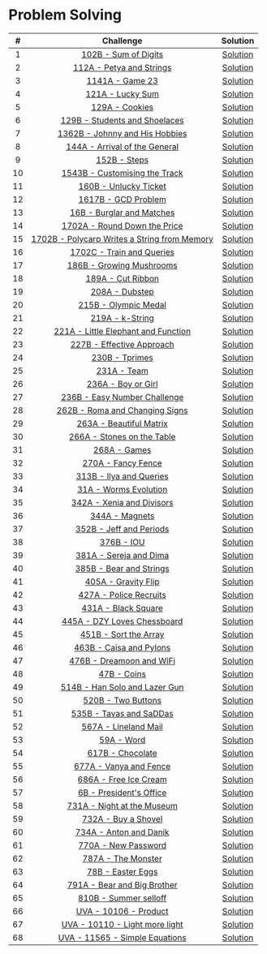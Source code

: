# Problem Solving

|#| Challenge     | Solution |
|:----:| :-------------: | :-----:|
|1| [102B - Sum of Digits](https://codeforces.com/problemset/problem/102/B)| [Solution](<102B - Sum of Digits/main.cpp>) |
|2| [112A - Petya and Strings](https://codeforces.com/problemset/problem/112/A)| [Solution](<112A - Petya and Strings/main.cpp>) |
|3| [1141A - Game 23](https://codeforces.com/problemset/problem/1141/A)| [Solution](<1141A - Game 23/main.cpp>) |
|4| [121A - Lucky Sum](https://codeforces.com/problemset/problem/121/A)| [Solution](<121A - Lucky Sum/main.cpp>) |
|5| [129A - Cookies](https://codeforces.com/problemset/problem/129/A)| [Solution](<129A - Cookies/main.cpp>) |
|6| [129B - Students and Shoelaces](https://codeforces.com/problemset/problem/129/B)| [Solution](<129B - Students and Shoelaces/main.cpp>) |
|7| [1362B - Johnny and His Hobbies](https://codeforces.com/problemset/problem/1362/B)| [Solution](<1362B - Johnny and His Hobbies/main.cpp>) |
|8| [144A - Arrival of the General](https://codeforces.com/problemset/problem/144/A)| [Solution](<144A - Arrival of the General/main.cpp>) |
|9| [152B - Steps](https://codeforces.com/problemset/problem/152/B)| [Solution](<152B - Steps/main.cpp>) |
|10| [1543B - Customising the Track](https://codeforces.com/problemset/problem/1543/B)| [Solution](<1543B - Customising the Track/main.cpp>) |
|11| [160B - Unlucky Ticket](https://codeforces.com/problemset/problem/160/B)| [Solution](<160B - Unlucky Ticket/main.cpp>) |
|12| [1617B - GCD Problem](https://codeforces.com/problemset/problem/1617/B)| [Solution](<1617B - GCD Problem/main.cpp>) |
|13| [16B - Burglar and Matches](https://codeforces.com/problemset/problem/16/B)| [Solution](<16B - Burglar and Matches/main.cpp>) |
|14| [1702A - Round Down the Price](https://codeforces.com/problemset/problem/1702/A)| [Solution](<1702A - Round Down the Price/main.cpp>) |
|15| [1702B - Polycarp Writes a String from Memory](https://codeforces.com/problemset/problem/1702/B)| [Solution](<1702B - Polycarp Writes a String from Memory/main.cpp>) |
|16| [1702C - Train and Queries](https://codeforces.com/problemset/problem/1702/C)| [Solution](<1702C - Train and Queries/main.cpp>) |
|17| [186B - Growing Mushrooms](https://codeforces.com/contest/186/problem/B)| [Solution](<186B - Growing Mushrooms/main.cpp>) |
|18| [189A - Cut Ribbon](https://codeforces.com/problemset/problem/189/A)| [Solution](<189A - Cut Ribbon/main.cpp>) |
|19| [208A - Dubstep](https://codeforces.com/problemset/problem/208/A)| [Solution](<208A - Dubstep/main.cpp>) |
|20| [215B - Olympic Medal](https://codeforces.com/contest/215/problem/B)| [Solution](<215B - Olympic Medal/main.cpp>) |
|21| [219A - k-String](https://codeforces.com/problemset/problem/219/A)| [Solution](<219A - k-String/main.cpp>) |
|22| [221A - Little Elephant and Function](https://codeforces.com/problemset/problem/221/A)| [Solution](<221A - Little Elephant and Function/main.cpp>) |
|23| [227B - Effective Approach](https://codeforces.com/problemset/problem/227/B)| [Solution](<227B - Effective Approach/main.cpp>) |
|24| [230B - Tprimes](https://codeforces.com/problemset/problem/230/B)| [Solution](<230B - Tprimes/main.cpp>) |
|25| [231A - Team](https://codeforces.com/problemset/problem/231/A)| [Solution](<231A - Team/main.cpp>) |
|26| [236A - Boy or Girl](https://codeforces.com/problemset/problem/236/A)| [Solution](<236A - Boy or Girl/main.cpp>) |
|27| [236B - Easy Number Challenge](https://codeforces.com/contest/236/problem/B)| [Solution](<236B - Easy Number Challenge/main.cpp>) |
|28| [262B - Roma and Changing Signs](https://codeforces.com/contest/262/problem/B)| [Solution](<262B - Roma and Changing Signs/main.cpp>) |
|29| [263A - Beautiful Matrix](https://codeforces.com/problemset/problem/263/A)| [Solution](<263A - Beautiful Matrix/main.cpp>) |
|30| [266A - Stones on the Table](https://codeforces.com/problemset/problem/266/A)| [Solution](<266A - Stones on the Table/main.cpp>) |
|31| [268A - Games](https://codeforces.com/problemset/problem/268/A)| [Solution](<268A - Games/main.cpp>) |
|32| [270A - Fancy Fence](https://codeforces.com/problemset/problem/270/A)| [Solution](<270A - Fancy Fence/main.cpp>) |
|33| [313B - Ilya and Queries](https://codeforces.com/problemset/problem/313/B)| [Solution](<313B - Ilya and Queries/main.cpp>) |
|34| [31A - Worms Evolution](https://codeforces.com/problemset/problem/31/A)| [Solution](<31A - Worms Evolution/main.cpp>) |
|35| [342A - Xenia and Divisors](https://codeforces.com/problemset/problem/342/A)| [Solution](<342A - Xenia and Divisors/main.cpp>) |
|36| [344A - Magnets](https://codeforces.com/problemset/problem/344/A)| [Solution](<344A - Magnets/main.cpp>) |
|37| [352B - Jeff and Periods](http://codeforces.com/contest/352/problem/B)| [Solution](<352B - Jeff and Periods/main.cpp>) |
|38| [376B - IOU](https://codeforces.com/contest/376/problem/B)| [Solution](<376B - IOU/main.cpp>) |
|39| [381A - Sereja and Dima](https://codeforces.com/problemset/problem/381/A)| [Solution](<381A - Sereja and Dima/main.cpp>) |
|40| [385B - Bear and Strings](http://codeforces.com/contest/385/problem/B)| [Solution](<385B - Bear and Strings/main.cpp>) |
|41| [405A - Gravity Flip](https://codeforces.com/problemset/problem/405/A)| [Solution](<405A - Gravity Flip/main.cpp>) |
|42| [427A - Police Recruits](https://codeforces.com/problemset/problem/427/A)| [Solution](<427A - Police Recruits/main.cpp>) |
|43| [431A - Black Square](https://codeforces.com/problemset/problem/431/A)| [Solution](<431A - Black Square/main.cpp>) |
|44| [445A - DZY Loves Chessboard](https://codeforces.com/problemset/problem/445/A)| [Solution](<445A - DZY Loves Chessboard/main.cpp>) |
|45| [451B - Sort the Array](https://codeforces.com/problemset/problem/451/B)| [Solution](<451B - Sort the Array/main.cpp>) |
|46| [463B - Caisa and Pylons](https://codeforces.com/problemset/problem/463/B)| [Solution](<463B - Caisa and Pylons/main.cpp>) |
|47| [476B - Dreamoon and WiFi](https://codeforces.com/contest/476/problem/B)| [Solution](<476B - Dreamoon and WiFi/main.cpp>) |
|48| [47B - Coins](https://codeforces.com/problemset/problem/47/B)| [Solution](<47B - Coins/main.cpp>) |
|49| [514B - Han Solo and Lazer Gun](https://codeforces.com/contest/514/problem/B)| [Solution](<514B - Han Solo and Lazer Gun/main.cpp>) |
|50| [520B - Two Buttons](https://codeforces.com/contest/520/problem/B)| [Solution](<520B - Two Buttons/main.cpp>) |
|51| [535B - Tavas and SaDDas](https://codeforces.com/problemset/problem/535/B)| [Solution](<535B - Tavas and SaDDas/main.cpp>) |
|52| [567A - Lineland Mail](https://codeforces.com/problemset/problem/567/A)| [Solution](<567A - Lineland Mail/main.cpp>) |
|53| [59A - Word](https://codeforces.com/problemset/problem/59/A)| [Solution](<59A - Word/main.cpp>) |
|54| [617B - Chocolate](https://codeforces.com/contest/617/problem/B)| [Solution](<617B - Chocolate/main.cpp>) |
|55| [677A - Vanya and Fence](https://codeforces.com/problemset/problem/677/A)| [Solution](<677A - Vanya and Fence/main.cpp>) |
|56| [686A - Free Ice Cream](https://codeforces.com/problemset/problem/686/A)| [Solution](<686A - Free Ice Cream/main.cpp>) |
|57| [6B - President's Office](https://codeforces.com/problemset/problem/6/B)| [Solution](<6B - President's Office/main.cpp>) |
|58| [731A - Night at the Museum](https://codeforces.com/problemset/problem/731/A)| [Solution](<731A - Night at the Museum/main.cpp>) |
|59| [732A - Buy a Shovel](https://codeforces.com/problemset/problem/732/A)| [Solution](<732A - Buy a Shovel/main.cpp>) |
|60| [734A - Anton and Danik](https://codeforces.com/problemset/problem/734/A)| [Solution](<734A - Anton and Danik/main.cpp>) |
|61| [770A - New Password](https://codeforces.com/problemset/problem/770/A)| [Solution](<770A - New Password/main.cpp>) |
|62| [787A - The Monster](https://codeforces.com/problemset/problem/787/A)| [Solution](<787A - The Monster/main.cpp>) |
|63| [78B - Easter Eggs](https://codeforces.com/problemset/problem/78/B)| [Solution](<78B - Easter Eggs/main.cpp>) |
|64| [791A - Bear and Big Brother](https://codeforces.com/problemset/problem/791/A)| [Solution](<791A - Bear and Big Brother/main.cpp>) |
|65| [810B - Summer selloff](https://codeforces.com/problemset/problem/810/B)| [Solution](<810B - Summer selloff/main.cpp>) |
|66| [UVA - 10106 - Product](https://onlinejudge.org/index.php?option=onlinejudge&Itemid=8&page=show_problem&problem=1047)| [Solution](<UVA - 10106 - Product/main.cpp>) |
|67| [UVA - 10110 - Light more light](https://onlinejudge.org/index.php?option=onlinejudge&Itemid=8&page=show_problem&problem=1051)| [Solution](<UVA - 10110 - Light more light/main.cpp>) |
|68| [UVA - 11565 - Simple Equations](https://onlinejudge.org/index.php?option=onlinejudge&Itemid=8&page=show_problem&problem=2612)| [Solution](<UVA - 11565 - Simple Equations/main.cpp>) |
